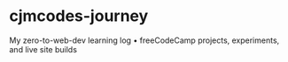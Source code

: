 # cjmcodes-journey
My zero-to-web-dev learning log • freeCodeCamp projects, experiments, and live site builds
